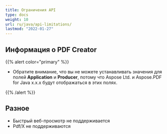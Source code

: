 ```yaml
---
title: Ограничения API
type: docs
weight: 10
url: ru/java/api-limitations/
lastmod: "2022-01-27"
---
```


## Информация о PDF Creator

{{% alert color="primary" %}}

- Обратите внимание, что вы не можете устанавливать значения для полей **Application** и **Producer**, потому что Aspose Ltd. и Aspose.PDF for Java x.x.x будут отображаться в этих полях.

{{% /alert %}}

## Разное

- Быстрый веб-просмотр не поддерживается
- Pdf/X не поддерживаются